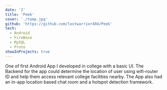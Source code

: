 ```yaml
---
date: '2'
title: 'Peek'
cover: './temp.jpg'
github: 'https://github.com/lostwarrior404/Peek'
tech:
  - Android
  - FireBase
  - MySQL
  - Proto
showInProjects: true
---
```


One of first Android App I developed in college with a basic UI. The Backend for the app could determine the location of user using wifi-router ID and help them access relevant college facilities nearby. The App also had an in-app location based chat room and a hotspot detection framework.
